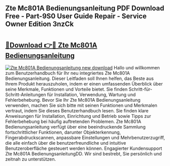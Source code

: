 ## Zte Mc801A Bedienungsanleitung PDF Download Free - Part-9S0 User Guide Repair - Service Owner Edition 3nzCk

# <h2><a href="http://df4bkz.blite.top/?on=Zte+Mc801A+Bedienungsanleitung">🔗Download 👉🔴 Zte Mc801A Bedienungsanleitung</a></h2>

[![Zte Mc801A Bedienungsanleitung new download](https://i.imgur.com/lujVjoI.png)](http://df4bkz.blite.top/?on=Zte+Mc801A+Bedienungsanleitung)
Hallo und willkommen zum Benutzerhandbuch für Ihr neu integriertes Zte Mc801A Bedienungsanleitung. Dieser Leitfaden soll Ihnen helfen, das Beste aus Ihrem Produkt herauszuholen, indem er einen umfassenden Überblick über seine Merkmale, Funktionen und Vorteile bietet. Sie finden Schritt-für-Schritt-Anleitungen für Installation, Verwendung, Wartung und Fehlerbehebung. Bevor Sie Ihr Zte Mc801A Bedienungsanleitung verwenden, machen Sie sich bitte mit seinen Funktionen und Merkmalen vertraut, indem Sie dieses Benutzerhandbuch lesen. Sie finden klare Anweisungen für Installation, Einrichtung und Betrieb sowie Tipps zur Fehlerbehebung bei häufig auftretenden Problemen. Zte Mc801A Bedienungsanleitung verfügt über eine beeindruckende Sammlung fortschrittlicher Funktionen, darunter Objekterkennung, Fingerabdruckscannen, anpassbare Einstellungen und Mehrbenutzerzugriff, die alle einfach über die benutzerfreundliche und intuitive Benutzeroberfläche gesteuert werden können. Engagierter Kundensupport Zte Mc801A BedienungsanleitungDD. Wir sind bestrebt, Sie persönlich und zeitnah zu unterstützen.

